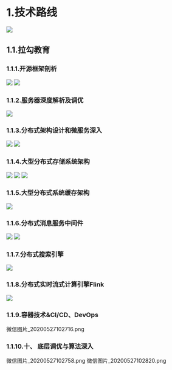 # 1.技术路线
![](/static/image/微信截图_20200522180123.png)
## 1.1.拉勾教育
### 1.1.1.开源框架剖析
![](/static/image/微信图片_20200527102115.png)
![](/static/image/微信图片_20200527102203.png)

### 1.1.2.服务器深度解析及调优
![](/static/image/微信图片_20200527102233.jpg)

### 1.1.3.分布式架构设计和微服务深入
![](/static/image/微信图片_20200527102312.jpg)
![](/static/image/微信图片_20200527102350.jpg)
### 1.1.4.大型分布式存储系统架构
![](/static/image/微信图片_20200527102410.jpg)
![](/static/image/微信图片_20200527102444.jpg)
![](/static/image/微信图片_20200527102503.png)
### 1.1.5.大型分布式系统缓存架构
![](/static/image/微信图片_20200527102525.jpg)
### 1.1.6.分布式消息服务中间件
![](/static/image/微信图片_20200527102556.jpg)
![](/static/image/微信图片_20200527102623.jpg)
### 1.1.7.分布式搜索引擎
![](/static/image/微信图片_20200527102647.png)
### 1.1.8.分布式实时流式计算引擎Flink
![](/static/image/微信图片_20200527102733.png)
### 1.1.9.容器技术&CI/CD、DevOps
微信图片_20200527102716.png
### 1.1.10.十、	底层调优与算法深入
微信图片_20200527102758.png
微信图片_20200527102820.png
